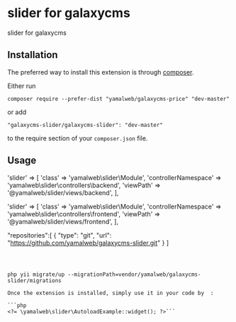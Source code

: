 slider for galaxycms
====================
slider for galaxycms

Installation
------------

The preferred way to install this extension is through [composer](http://getcomposer.org/download/).

Either run

```
composer require --prefer-dist "yamalweb/galaxycms-price" "dev-master"

```

or add

```
"galaxycms-slider/galaxycms-slider": "dev-master"
```

to the require section of your `composer.json` file.


Usage
-----
'slider' => [
            'class' => 'yamalweb\slider\Module',
            'controllerNamespace' => 'yamalweb\slider\controllers\backend',
            'viewPath' => '@yamalweb/slider/views/backend',
        ],

'slider' => [
            'class' => 'yamalweb\slider\Module',
            'controllerNamespace' => 'yamalweb\slider\controllers\frontend',
            'viewPath' => '@yamalweb/slider/views/frontend',
        ],

"repositories":[
    {
        "type": "git",
        "url": "https://github.com/yamalweb/galaxycms-slider.git"
    }
]
```



php yii migrate/up --migrationPath=vendor/yamalweb/galaxycms-slider/migrations

Once the extension is installed, simply use it in your code by  :

```php
<?= \yamalweb\slider\AutoloadExample::widget(); ?>```